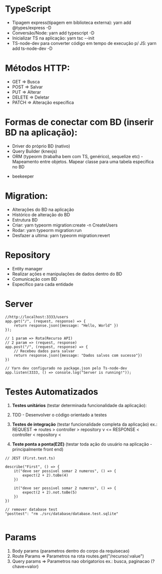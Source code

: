 # TypeScript
- Tipagem express(tipagem em biblioteca externa): yarn add @types/express -D
- Conversão/Node: yarn add typescript -D
- Inicializar TS na aplicação: yarn tsc --init
- TS-node-dev para converter código em tempo de execução p/ JS: yarn add ts-node-dev -D

# Métodos HTTP:
 * GET => Busca
 * POST => Salvar
 * PUT => Alterar
 * DELETE => Deletar
 * PATCH => Alteração específica

# Formas de conectar com BD (inserir BD na aplicação):
 * Driver do próprio BD (nativo)
 * Query Builder (knexjs)
 * ORM (typeorm (trabalha bem com TS, genérico), sequelize etc) - Mapeamento entre objetos. Mapear classe para uma tabela específica no BD

- beekeeper

# Migration:
 * Alterações do BD na aplicação
 * Histórico de alteração do BD
 * Estrutura BD
 * Criar: yarn typeorm migration:create -n CreateUsers
 * Rodar: yarn typeorm migration:run
 * Desfazer a ultima: yarn typeorm migration:revert

# Repository
- Entity manager
- Realizar ações e manipulações de dados dentro do BD
- Comunicação com BD
- Específico para cada entidade

# Server

```
//http://localhost:3333/users
app.get("/", (request, response) => {
    return response.json({message: "Hello, World" })
});

// 1 param => Rota(Recurso API)
// 2 param => (request, response)
app.post("/", (request, response) => {
    // Recebeu dados para salvar
    return response.json({message: "Dados salvos com sucesso"})
})

// Yarn dev configurado no package.json pelo Ts-node-dev
app.listen(3333, () => console.log("Server is running!"));

```

# Testes Automatizados
1. **Testes unitários** (testar determinada funcionalidade da aplicação):
1. TDD - Desenvolver o código orientado a testes

2. **Testes de integração** (testar funcionalidade completa da aplicação)
ex.: REQUEST => routes > controller > repository v
        <= RESPONSE  < controller < repository <

3. **Teste ponta a ponta(E2E)** (testar toda ação do usuário na aplicação - principalmente front end)

```
// JEST (First.test.ts)

describe("First", () => {
    it("deve ser possivel somar 2 numeros", () => {
        expect(2 + 2).toBe(4)
    })

    it("deve ser possivel somar 2 numeros", () => {
        expect(2 + 2).not.toBe(5)
    })
})

// remover database test
"posttest": "rm ./src/database/database.test.sqlite"


```

# Params
1. Body params (parametros dentro do corpo da requisecao)
2. Route Params => Parametros na rota routes.get("/recurso/:value")
3. Query params  => Parametros nao obrigatorios ex.: busca, paginacao (?chave=valor)